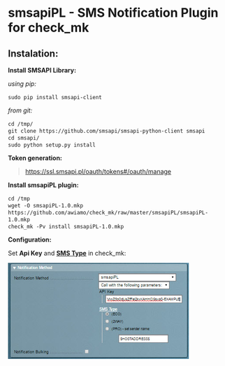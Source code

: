 smsapiPL - SMS Notification Plugin for check_mk
===============================

Instalation:
----------------
**Install SMSAPI Library:**

*using pip:*
    
    sudo pip install smsapi-client

*from git:*

    cd /tmp/
    git clone https://github.com/smsapi/smsapi-python-client smsapi
    cd smsapi/
    sudo python setup.py install


**Token generation:**

   >https://ssl.smsapi.pl/oauth/tokens#/oauth/manage

**Install smsapiPL plugin:**

    cd /tmp
    wget -O smsapiPL-1.0.mkp https://github.com/awiamo/check_mk/raw/master/smsapiPL/smsapiPL-1.0.mkp
    check_mk -Pv install smsapiPL-1.0.mkp

**Configuration:**

Set **Api Key** and **[SMS Type](https://www.smsapi.pl/rest)** in check_mk:

![smsapiPL](https://raw.githubusercontent.com/awiamo/check_mk/master/smsapiPL/smsapiPL_conf.jpg)
